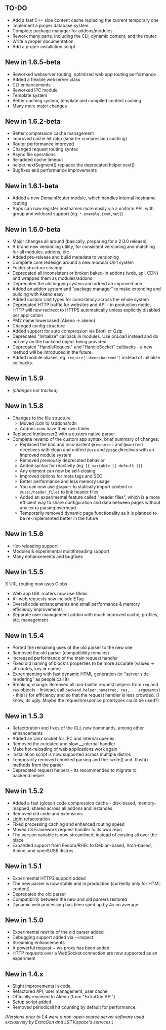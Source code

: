 ## TO-DO
- Add a fast C++ side content cache replacing the current temporary one
- Implement a proper database system
- Complete package manager for addons/modules
- Rework many parts, including the CLI, dynamic content, and the router
- Write a proper documentation
- Add a proper installation script


## New in 1.6.5-beta
- Reworked webserver routing, optimized web app routing performance
- Added a flexible webserver class
- CLI enhancements
- Reworked IPC module
- Template system
- Better caching system, template and compiled content caching
- Many more major changes

## New in 1.6.2-beta
- Better compression cache management
- Improved cache hit ratio (smarter compression caching)
- Router performance improved
- Changed request routing syntax
- Async file operations
- Re-added cache timeout
- helper.nextSegment() replaces the deprecated helper.next()
- Bugfixes and performance improvements

## New in 1.6.1-beta
- Added a new DomainRouter module, which handles internal hostname routing
- Apps can now register hostnames more easily via a uniform API, with group and wildcard support (eg. `*.example.{com,net}`)

## New in 1.6.0-beta
- Major changes all around (basically, preparing for a 2.0.0 release)
- A brand new versioning utility, for consistent versioning and matching for all modules, addons, etc.
- Added pre-release and build metadata to versioning
- Complete core redesign around a new modular Unit system
- Folder structure cleanup
- Deprecated all inconsistent or broken baked-in addons (web, api, CDN) and wrapped them as modules/addons
- Deprecated the old logging system and added an improved one
- Added an addon system and "package manager" to make extending and building with Akeno easy.
- Added custom Unit types for consistency across the whole system
- Deprecated HTTP traffic for websites and API - in production mode, HTTP will now redirect to HTTPS automatically unless explicitly disabled per application
- PM2 name lowercased (Akeno -> akeno)
- Changed config structure
- Added support for auto compression via Brotli or Gzip
- Deprecated "Initialize" callback in modules. Use onLoad instead and do not rely on the backend object being provided.
- Deprecated "HandleRequest" and "HandleSocket" callbacks - a new method will be introduced in the future.
- Added module aliases, eg. `require('akeno:backend')` instead of initialize callbacks.

## New in 1.5.9
- *(changes not tracked)*

## New in 1.5.8
- Changes to the file structure
    - Moved /cdn to /addons/cdn
    - Addons now have their own folder
- Replaced htmlparser2 with a custom native parser
- Complete revamp of the custom app syntax, brief summary of changes:
    - Replaced the bad and inconsistent `@resources` and `@manifest` directives with clean and unified `@use` and `@page` directives with an improved module system
    - Removed previously deprecated behavior
    - Added syntax for reactivity (eg. `{{ variable || default }}`)
    - Any element can now be self-closing
    - Improved options for meta tags and SEO
    - Better performance and less memory usage
    - You can now use `@import` to statically import content or `@use(/header_file)` to link header files
    - Added an experimental feature called "header files", which is a more efficient way to share configuration and data between pages without any extra parsing overhead
    - Temporarily removed dynamic page functionality as it is planned to be re-implemented better in the future


## New in 1.5.6
- Hot-reloading support
- Modules & experimental multithreading support
- Many enhancements and bugfixes


## New in 1.5.5
X URL routing now uses Globs
- Web app URL routers now use Globs
- All web requests now include ETag
- Overall code enhancements and small performance & memory efficiency improvements
- Separate user management addon with much improved cache, profiles, etc. management


## New in 1.5.4
- Ported the remaining uses of the old parser to the new one
- Removed the old parser (compatibility remains)
- Increased performance of the main request handler
- Fixed old naming of block's properties to be more accurate (values => attributes, key => name)
- Experimenting with fast dynamic HTML generation (or "server side rendering" as people call it)
- Breaking change: Removed all non-builtin request helpers from `req` and `res` objects - Instead, call `backend.helper.name(req, res, ...arguments)` - this is for efficiency and so that the request handler is less crowded. (I know, its ugly. Maybe the request/responce prototypes could be used?)


## New in 1.5.3
- Refactoration and fixes of the CLI, new commands, among other enhancements
- Added an Unix socket for IPC and internal queries
- Removed the outdated and slow __internal handler
- Make hot-reloading of web applications work again
- Installation script is now supported across multiple distros
- Temporarily removed chunked parsing and the .write() and .flush() methods from the parser
- Deprecated request helpers - its recommended to migrate to backend.helper


## New in 1.5.2
- Added a fast (global) code compression cache - disk-based, memory-mapped, shared across all addons and instances.
- Removed old code and extensions
- Light refactoration
- Fixed processing caching and enhanced routing speed
- Moved LS.Framework request handler to its own repo
- The version variable is now streamlined, instead of existing all over the place
- Expanded support from Fedora/RHEL to Debian-based, Arch-based, Alpine, and openSUSE distros.


## New in 1.5.1
- Experimental HTTP3 support added
- The new parser is now stable and in production (currently only for HTML content)
- Deprecated the old parser
- Compatibility between the new and old parsers restored
- Dynamic web processing has been sped up by 4x on average


## New in 1.5.0
- Experimental rewrite of the old parser added
- Debugging support added via --inspect
- Streaming enhancements
- A powerful request + ws proxy has been added
- HTTP requests over a WebSocket connection are now supported as an experiment


## New in 1.4.x
- Slight improvements in code
- Refactored API, user management, user cache
- Officially renamed to Akeno (from "ExtraGon API")
- Setup script added
- Removed periodicall hit counting by default for performance

*(Versions prior to 1.4 were a non-open-source server software used exclusively by ExtraGon and LSTV.space's services.)*